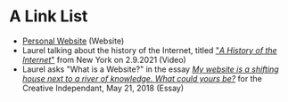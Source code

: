 # A Link List

* [Personal Website](https://laurelschwulst.com/) (Website)
* Laurel talking about the history of the Internet, titled ["<i>A History of the Internet</i>"](https://www.are.na/block/11162154) from New York on 2.9.2021 (Video)
* Laurel asks "What is a Website?" in the essay [<i>My website is a shifting house next to a river of knowledge. What could yours be?</i>](https://thecreativeindependent.com/people/laurel-schwulst-my-website-is-a-shifting-house-next-to-a-river-of-knowledge-what-could-yours-be/) for the Creative Independant, May 21, 2018 (Essay)
